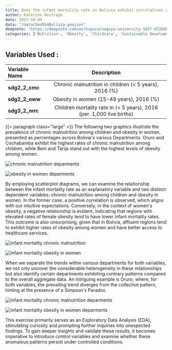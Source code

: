 ```yaml
---
title: Does the infant mortality rate in Bolivia exhibit correlations with nutritional challenges? Could there be evidence of a Simpson's Paradox?
author: Katerine Restrepo
date: 2023-10-04
data: "/data/GeoDS4Bolivia.geojson"
deepnote: "https://deepnote.com/workspace/nagoya-university-102f-072bbb53-844b-47b1-aa0d-c8654cf05167/project/Nutritional-Inequality-b5441f3b-b9ff-452a-a4cf-3a2ce6025e8d/notebook/Infant%20Mortality%20and%20Nutrition%20in%20Bolivia-84beb61d25a44593b6f174613c80f259"
categories: ['Nutrition', 'Obesity', 'Childcare', 'Sustainable Development']
---
```


## **Variables Used :**
| Variable Name | Description |
| :-- | :-: |
|<b>sdg2_2_cmc</b>|Chronic malnutrition in children (< 5 years), 2016 (%)|
|<b>sdg2_2_oww</b>|Obesity in women (15-49 years), 2016 (%)|
|<b>sdg3_2_mrc</b>|Children mortality rate in (< 5 years), 2016 (per. 1,000 live births)|



{{< paragraph class="large" >}}
The following two graphics illustrate the prevalence of chronic malnutrition among children and obesity in women, presented as percentages across Bolivia's various Departments. Oruro and Cochabamba exhibit the highest rates of chronic malnutrition among children, while Beni and Tarija stand out with the highest levels of obesity among women.

![chronic malnutrition deparments](stories/Katerine-Restrepo-1/Image1.png)

![obesity in women deparments](stories/Katerine-Restrepo-1/Image2.png)


By employing scatterplot diagrams, we can examine the relationship between the infant mortality rate as an explanatory variable and two distinct dependent variables: chronic malnutrition among children and obesity in women. In the former case, a positive correlation is observed, which aligns with our intuitive expectations. Conversely, in the context of women's obesity, a negative relationship is evident, indicating that regions with elevated rates of female obesity tend to have lower infant mortality rates. This outcome is also unsurprising, given that in Bolivia, affluent regions tend to exhibit higher rates of obesity among women and have better access to healthcare services.

![infant mortality chronic malnutrition ](stories/Katerine-Restrepo-1/Image3.png)

![infant mortality obesity in women ](stories/Katerine-Restrepo-1/Image4.png)

When we separate the trends within various departments for both variables, we not only uncover the considerable heterogeneity in these relationships but also identify certain departments exhibiting contrary patterns compared to the overall aggregate data. An intriguing example is Oruro, where, for both variables, the prevailing trend diverges from the collective pattern, hinting at the presence of a Simpson's Paradox.

![infant mortality chronic malnutrition deparments](stories/Katerine-Restrepo-1/Image5.png)

![infant mortality obesity in women deparments](stories/Katerine-Restrepo-1/Image6.png)

This exercise primarily serves as an Exploratory Data Analysis (EDA), stimulating curiosity and prompting further inquiries into unexpected findings. To gain deeper insights and validate these results, it becomes imperative to introduce control variables and examine whether these anomalous patterns persist under controlled conditions.
